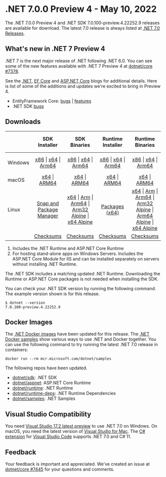 # .NET 7.0.0 Preview 4  - May 10, 2022

The .NET 7.0.0 Preview 4 and .NET SDK 7.0.100-preview.4.22252.9 releases are available for download. The latest 7.0 release is always listed at [.NET 7.0 Releases](../README.md).

## What's new in .NET 7 Preview 4

.NET 7 is the next major release of .NET following .NET 6.0. You can see some of the new features available with .NET 7 Preview 4 at [dotnet/core #7378](https://github.com/dotnet/core/issues/7378).

See the [.NET][dotnet-blog], [EF Core][ef-blog] and [ASP.NET Core][aspnet-blog] blogs for additional details.
Here is list of some of the additions and updates we're excited to bring in Preview 4.

* EntityFramework Core: [bugs][ef_bugs] | [features][ef_features]
* .NET SDK [bugs][sdk_bugs]

## Downloads

|           | SDK Installer                        | SDK Binaries                 | Runtime Installer                                        | Runtime Binaries                                 | ASP.NET Core Runtime           |Windows Desktop Runtime          |
| --------- | :------------------------------------------:     | :----------------------:                 | :---------------------------:                            | :-------------------------:                      | :-----------------:            | :-----------------:            |
| Windows   | [x86][dotnet-sdk-win-x86.exe] \| [x64][dotnet-sdk-win-x64.exe] \| [Arm64][dotnet-sdk-win-arm64.exe] | [x86][dotnet-sdk-win-x86.zip] \| [x64][dotnet-sdk-win-x64.zip] \|  [Arm64][dotnet-sdk-win-arm64.zip] | [x86][dotnet-runtime-win-x86.exe] \| [x64][dotnet-runtime-win-x64.exe] \| [Arm64][dotnet-runtime-win-arm64.exe] | [x86][dotnet-runtime-win-x86.zip] \| [x64][dotnet-runtime-win-x64.zip] \| [Arm64][dotnet-runtime-win-arm64.zip] | [x86][aspnetcore-runtime-win-x86.exe] \| [x64][aspnetcore-runtime-win-x64.exe] \|; [Hosting Bundle][dotnet-hosting-win.exe] | [x86][windowsdesktop-runtime-win-x86.exe] \| [x64][windowsdesktop-runtime-win-x64.exe] \| [Arm64][windowsdesktop-runtime-win-arm64.exe] |
| macOS     | [x64][dotnet-sdk-osx-x64.pkg] \| [ARM64][dotnet-sdk-osx-arm64.pkg] | [x64][dotnet-sdk-osx-x64.tar.gz] \| [ARM64][dotnet-sdk-osx-arm64.tar.gz]  | [x64][dotnet-runtime-osx-x64.pkg] \| [ARM64][dotnet-runtime-osx-arm64.pkg] | [x64][dotnet-runtime-osx-x64.tar.gz] \| [ARM64][dotnet-runtime-osx-arm64.tar.gz]| [x64][aspnetcore-runtime-osx-x64.tar.gz] \| [ARM64][aspnetcore-runtime-osx-arm64.tar.gz] | - |
| Linux     |  [Snap and Package Manager](../install-linux.md)  | [x64][dotnet-sdk-linux-x64.tar.gz] \| [Arm][dotnet-sdk-linux-arm.tar.gz]  \| [Arm64][dotnet-sdk-linux-arm64.tar.gz] \| [Arm32 Alpine][dotnet-sdk-linux-musl-arm.tar.gz]  \| [x64 Alpine][dotnet-sdk-linux-musl-x64.tar.gz] | [Packages (x64)][linux-packages] | [x64][dotnet-runtime-linux-x64.tar.gz] \| [Arm][dotnet-runtime-linux-arm.tar.gz] \| [Arm64][dotnet-runtime-linux-arm64.tar.gz] \| [Arm32 Alpine][dotnet-runtime-linux-musl-arm.tar.gz] \| [Arm64 Alpine][dotnet-runtime-linux-musl-arm64.tar.gz] \| [x64 Alpine][dotnet-runtime-linux-musl-x64.tar.gz]  | [x64][aspnetcore-runtime-linux-x64.tar.gz]  \| [Arm][aspnetcore-runtime-linux-arm.tar.gz] \| [Arm64][aspnetcore-runtime-linux-arm64.tar.gz] \| [x64 Alpine][aspnetcore-runtime-linux-musl-x64.tar.gz] | - |
|  | [Checksums][checksums-sdk]                             | [Checksums][checksums-sdk]                                      | [Checksums][checksums-runtime]                             | [Checksums][checksums-runtime]  | [Checksums][checksums-runtime]  | [Checksums][checksums-runtime] |

1. Includes the .NET Runtime and ASP.NET Core Runtime
2. For hosting stand-alone apps on Windows Servers. Includes the ASP.NET Core Module for IIS and can be installed separately on servers without installing .NET Runtime.

The .NET SDK includes a matching updated .NET Runtime. Downloading the Runtime or ASP.NET Core packages is not needed when installing the SDK.

You can check your .NET SDK version by running the following command. The example version shown is for this release.

```console
$ dotnet --version
7.0.100-preview.4.22252.9
```

## Docker Images

The [.NET Docker images](https://hub.docker.com/_/microsoft-dotnet) have been updated for this release. The [.NET Docker samples](https://github.com/dotnet/dotnet-docker/blob/main/samples/README.md) show various ways to use .NET and Docker together. You can use the following command to try running the latest .NET 7.0 release in containers:

```console
docker run --rm mcr.microsoft.com/dotnet/samples
```

The following repos have been updated.

* [dotnet/sdk](https://github.com/dotnet/dotnet-docker/blob/main/README.sdk.md): .NET SDK
* [dotnet/aspnet](https://github.com/dotnet/dotnet-docker/blob/main/README.aspnet.md): ASP.NET Core Runtime
* [dotnet/runtime](https://github.com/dotnet/dotnet-docker/blob/main/README.runtime.md): .NET Runtime
* [dotnet/runtime-deps](https://github.com/dotnet/dotnet-docker/blob/main/README.runtime.md): .NET Runtime Dependencies
* [dotnet/samples](https://github.com/dotnet/dotnet-docker/blob/main/README.samples.md): .NET Samples

## Visual Studio Compatibility

You need [Visual Studio 17.2 latest preview](https://visualstudio.microsoft.com) to use .NET 7.0 on Windows. On macOS, you need the latest version of [Visual Studio for Mac](https://visualstudio.microsoft.com/vs/mac/). The [C# extension](https://code.visualstudio.com/docs/languages/dotnet) for [Visual Studio Code](https://code.visualstudio.com/) supports .NET 7.0 and C# 11.

## Feedback

Your feedback is important and appreciated. We've created an issue at [dotnet/core #7445](https://github.com/dotnet/core/issues/7445) for your questions and comments.

[checksums-runtime]: https://builds.dotnet.microsoft.com/dotnet/checksums/7.0.0-preview.4-sha.txt
[checksums-sdk]: https://builds.dotnet.microsoft.com/dotnet/checksums/7.0.0-preview.4-sha.txt

[dotnet-blog]:  https://devblogs.microsoft.com/dotnet/announcing-dotnet-7-preview-4/
[aspnet-blog]: https://devblogs.microsoft.com/aspnet/asp-net-core-updates-in-dotnet-7-preview-4
[ef-blog]: https://devblogs.microsoft.com/dotnet/announcing-entity-framework-7-preview-4
[ef_bugs]: https://github.com/dotnet/efcore/issues?q=is%3Aissue+milestone%3A7.0.0-preview4+is%3Aclosed+label%3Atype-bug
[ef_features]: https://github.com/dotnet/efcore/issues?q=is%3Aissue+milestone%3A7.0.0-preview4+is%3Aclosed+label%3Atype-enhancement

[sdk_bugs]: https://github.com/dotnet/sdk/issues?q=is%3Aissue+is%3Aclosed+milestone%3A7.0.1xx

[linux-packages]: ../install-linux.md

[//]: # ( Runtime 7.0.0-preview.4.22229.4)
[dotnet-runtime-linux-arm.tar.gz]: https://download.visualstudio.microsoft.com/download/pr/712346dd-aa3c-4edb-956b-1250b4d492e6/1c37467d40b15e89a1b28de7b95e21b0/dotnet-runtime-7.0.0-preview.4.22229.4-linux-arm.tar.gz
[dotnet-runtime-linux-arm64.tar.gz]: https://download.visualstudio.microsoft.com/download/pr/518e18c0-84b5-4ecc-b8a0-0dfb351774d4/0fa0bfc3b509042a4a15c8026ec50932/dotnet-runtime-7.0.0-preview.4.22229.4-linux-arm64.tar.gz
[dotnet-runtime-linux-musl-arm.tar.gz]: https://download.visualstudio.microsoft.com/download/pr/9f684063-cec2-492a-82af-e8360d0737c7/0e3f62f3ee36abb66606647e0e9aca84/dotnet-runtime-7.0.0-preview.4.22229.4-linux-musl-arm.tar.gz
[dotnet-runtime-linux-musl-arm64.tar.gz]: https://download.visualstudio.microsoft.com/download/pr/cf20b258-eb1e-4810-abf3-2e508a46cb93/ed34277b286561164e661f80ac030dc9/dotnet-runtime-7.0.0-preview.4.22229.4-linux-musl-arm64.tar.gz
[dotnet-runtime-linux-musl-x64.tar.gz]: https://download.visualstudio.microsoft.com/download/pr/70093d32-5394-4ad0-9c0c-3489b3d1436a/5b5d135cb274972ec7051df342b7999a/dotnet-runtime-7.0.0-preview.4.22229.4-linux-musl-x64.tar.gz
[dotnet-runtime-linux-x64.tar.gz]: https://download.visualstudio.microsoft.com/download/pr/ae7253dc-03c2-47a9-9c8c-3e4d1f44243a/bc22c5e61419b111622c56ccaf3cd5a9/dotnet-runtime-7.0.0-preview.4.22229.4-linux-x64.tar.gz
[dotnet-runtime-osx-arm64.pkg]: https://download.visualstudio.microsoft.com/download/pr/2b5f0093-3c2b-45cf-85fc-ee37907334f4/234f8efce95a54513fdbc9bd02d013c4/dotnet-runtime-7.0.0-preview.4.22229.4-osx-arm64.pkg
[dotnet-runtime-osx-arm64.tar.gz]: https://download.visualstudio.microsoft.com/download/pr/263af895-292f-41ed-a0cf-23109cf11068/639244e3d7a9b11d765b3883ad346ef7/dotnet-runtime-7.0.0-preview.4.22229.4-osx-arm64.tar.gz
[dotnet-runtime-osx-x64.pkg]: https://download.visualstudio.microsoft.com/download/pr/1876aa0e-9484-41fd-b6e5-8a9a40efff6a/edacb1069d1d3cc1ee33a5bb6e4d585d/dotnet-runtime-7.0.0-preview.4.22229.4-osx-x64.pkg
[dotnet-runtime-osx-x64.tar.gz]: https://download.visualstudio.microsoft.com/download/pr/f2f0c754-1e51-4e40-a707-0a2088464f23/bd2849969bb24857ba5650ce440bd564/dotnet-runtime-7.0.0-preview.4.22229.4-osx-x64.tar.gz
[dotnet-runtime-win-arm64.exe]: https://download.visualstudio.microsoft.com/download/pr/0a5fabc8-c740-4e7c-aaad-b14c1b6ed661/dd7b5db79bad8391fc27e4a2a6ac11b3/dotnet-runtime-7.0.0-preview.4.22229.4-win-arm64.exe
[dotnet-runtime-win-arm64.zip]: https://download.visualstudio.microsoft.com/download/pr/e21331ce-03f4-4d08-9f51-55d3631d36d3/535bf857b4789a5b8e1b6767d3711129/dotnet-runtime-7.0.0-preview.4.22229.4-win-arm64.zip
[dotnet-runtime-win-x64.exe]: https://download.visualstudio.microsoft.com/download/pr/ceccdc31-68cc-491c-b2da-642af1922d62/35c117052896ba5c9417d2dc6329fc9b/dotnet-runtime-7.0.0-preview.4.22229.4-win-x64.exe
[dotnet-runtime-win-x64.zip]: https://download.visualstudio.microsoft.com/download/pr/62b98d57-12b3-4713-b258-36132921ec3f/34501586b1f974cff61a59d6cd7586d8/dotnet-runtime-7.0.0-preview.4.22229.4-win-x64.zip
[dotnet-runtime-win-x86.exe]: https://download.visualstudio.microsoft.com/download/pr/09c487d7-7962-43b1-b9f7-519ee393bf64/e67ec093e896829158f535008785bc21/dotnet-runtime-7.0.0-preview.4.22229.4-win-x86.exe
[dotnet-runtime-win-x86.zip]: https://download.visualstudio.microsoft.com/download/pr/2b425458-f5ca-4271-bbab-f4e5b2ff369b/496ce630aee77c29dcf9a884442bd204/dotnet-runtime-7.0.0-preview.4.22229.4-win-x86.zip

[//]: # ( WindowsDesktop 7.0.0-preview.4.22229.2)
[windowsdesktop-runtime-win-arm64.exe]: https://download.visualstudio.microsoft.com/download/pr/b8888966-76f3-4f55-a22c-835c5bb7c822/0e419ee09f1da614fd1582139b301969/windowsdesktop-runtime-7.0.0-preview.4.22229.2-win-arm64.exe
[windowsdesktop-runtime-win-x64.exe]: https://download.visualstudio.microsoft.com/download/pr/6148ebcc-7a4a-4dda-950e-4bdb4ce66d2d/e87ca2a32d8d1c254d86bb10dbb5e5fb/windowsdesktop-runtime-7.0.0-preview.4.22229.2-win-x64.exe
[windowsdesktop-runtime-win-x86.exe]: https://download.visualstudio.microsoft.com/download/pr/b05c6ad0-4815-48f0-ba10-37bb46cedf59/be427b793210c2c5383a742e799fdad4/windowsdesktop-runtime-7.0.0-preview.4.22229.2-win-x86.exe

[//]: # ( ASP 7.0.0-preview.4.22251.1)
[aspnetcore-runtime-linux-arm.tar.gz]: https://download.visualstudio.microsoft.com/download/pr/a7f44aea-97c8-4e50-894e-927faf25cd26/3f494443d0ebe12c2c12bc052ad2de2d/aspnetcore-runtime-7.0.0-preview.4.22251.1-linux-arm.tar.gz
[aspnetcore-runtime-linux-arm64.tar.gz]: https://download.visualstudio.microsoft.com/download/pr/77106ad3-b532-4dd4-98bb-cf2d4a9b401c/a4a645b14ec8ce8d020f2bc1cb07c853/aspnetcore-runtime-7.0.0-preview.4.22251.1-linux-arm64.tar.gz
[aspnetcore-runtime-linux-musl-x64.tar.gz]: https://download.visualstudio.microsoft.com/download/pr/a7ea5373-7dff-4dbb-b120-8ee98010b8ae/867aa542b72859c58d4672214b438713/aspnetcore-runtime-7.0.0-preview.4.22251.1-linux-musl-x64.tar.gz
[aspnetcore-runtime-linux-x64.tar.gz]: https://download.visualstudio.microsoft.com/download/pr/81fceda1-cffa-4301-8bef-d4fda5c84985/d6ecf648c8046afed6fde902ab452c63/aspnetcore-runtime-7.0.0-preview.4.22251.1-linux-x64.tar.gz
[aspnetcore-runtime-osx-arm64.tar.gz]: https://download.visualstudio.microsoft.com/download/pr/1b2060ea-6443-4595-a691-46be60b36e73/39d89ad1e71dbd75f6c3c2e95617d112/aspnetcore-runtime-7.0.0-preview.4.22251.1-osx-arm64.tar.gz
[aspnetcore-runtime-osx-x64.tar.gz]: https://download.visualstudio.microsoft.com/download/pr/744d3a1e-4ad7-45d9-bdf5-e98d63a3e180/7ecdf7a01ce968206d8278404d35580a/aspnetcore-runtime-7.0.0-preview.4.22251.1-osx-x64.tar.gz
[aspnetcore-runtime-win-x64.exe]: https://download.visualstudio.microsoft.com/download/pr/61bce088-6c34-47e6-a6d6-3f9c171dd249/dc022bed4a49ff6b769bdf8b60cb349c/aspnetcore-runtime-7.0.0-preview.4.22251.1-win-x64.exe
[aspnetcore-runtime-win-x86.exe]: https://download.visualstudio.microsoft.com/download/pr/a0eb7ab3-7baf-4b5d-be44-4ec955f12e14/a1cbd4af2f5052867a7388eedc17df6a/aspnetcore-runtime-7.0.0-preview.4.22251.1-win-x86.exe
[dotnet-hosting-win.exe]: https://download.visualstudio.microsoft.com/download/pr/ac902cf6-fcdd-46e4-a5e3-8a0ecae16011/7745eff94eaa9e706c6f3b06bc0250a4/dotnet-hosting-7.0.0-preview.4.22251.1-win.exe

[//]: # ( SDK 7.0.100-preview.4.22252.9)
[dotnet-sdk-linux-arm.tar.gz]: https://download.visualstudio.microsoft.com/download/pr/d02eca23-5d8e-4cac-9ced-c0f53109ff2e/a44302f99f897f79a41addbd105ceff9/dotnet-sdk-7.0.100-preview.4.22252.9-linux-arm.tar.gz
[dotnet-sdk-linux-arm64.tar.gz]: https://download.visualstudio.microsoft.com/download/pr/a292f0a0-1659-40d0-9893-ea4686be6deb/bef1fadbbe9ebe9ee06ba1cb52e809a2/dotnet-sdk-7.0.100-preview.4.22252.9-linux-arm64.tar.gz
[dotnet-sdk-linux-musl-arm.tar.gz]: https://download.visualstudio.microsoft.com/download/pr/1a94f3a1-be25-4175-8307-79e266d80c53/b2ebd39d8d7a02a11b45fcb64195def8/dotnet-sdk-7.0.100-preview.4.22252.9-linux-musl-arm.tar.gz
[dotnet-sdk-linux-musl-x64.tar.gz]: https://download.visualstudio.microsoft.com/download/pr/965f776e-1987-4640-ae83-5b9ef7a38376/614f6a6fbda7513743c0434e2a25ec0c/dotnet-sdk-7.0.100-preview.4.22252.9-linux-musl-x64.tar.gz
[dotnet-sdk-linux-x64.tar.gz]: https://download.visualstudio.microsoft.com/download/pr/322dd9d6-3135-4f8f-aa00-4daf61bc51d0/a4e28f08a42034b276e4536acdd0d7f0/dotnet-sdk-7.0.100-preview.4.22252.9-linux-x64.tar.gz
[dotnet-sdk-osx-arm64.pkg]: https://download.visualstudio.microsoft.com/download/pr/710799ef-650d-4ecb-8ff4-bf4532fb8d55/afc8538380be4257e271212d15664ab8/dotnet-sdk-7.0.100-preview.4.22252.9-osx-arm64.pkg
[dotnet-sdk-osx-arm64.tar.gz]: https://download.visualstudio.microsoft.com/download/pr/1e0cf05d-d75e-4659-bf3c-bb49034d2b1d/91ce34d85b93980f6a3eaf711798168b/dotnet-sdk-7.0.100-preview.4.22252.9-osx-arm64.tar.gz
[dotnet-sdk-osx-x64.pkg]: https://download.visualstudio.microsoft.com/download/pr/6b26f2f0-f2d1-4ca3-a0ae-ffbd8ac31629/174bdf9b481872c7591fa576833c6c30/dotnet-sdk-7.0.100-preview.4.22252.9-osx-x64.pkg
[dotnet-sdk-osx-x64.tar.gz]: https://download.visualstudio.microsoft.com/download/pr/72e7a10e-1349-4e8c-9874-ed0469e68ce1/a7835f5b15186b0366c1c84e6640d727/dotnet-sdk-7.0.100-preview.4.22252.9-osx-x64.tar.gz
[dotnet-sdk-win-arm64.exe]: https://download.visualstudio.microsoft.com/download/pr/7cdc4b6c-d02e-4777-84c0-0c291d9475f5/c3b07d9d380eecc184e54d75366b419b/dotnet-sdk-7.0.100-preview.4.22252.9-win-arm64.exe
[dotnet-sdk-win-arm64.zip]: https://download.visualstudio.microsoft.com/download/pr/6ea7a70b-0f14-4779-aaea-73464d9c8b7b/e1746b78b693f77262c0241ae732560b/dotnet-sdk-7.0.100-preview.4.22252.9-win-arm64.zip
[dotnet-sdk-win-x64.exe]: https://download.visualstudio.microsoft.com/download/pr/2b2a2f05-2381-4073-a774-80368dcfdef9/b63ad4ee1e933e45b9fefbbd2a5291ea/dotnet-sdk-7.0.100-preview.4.22252.9-win-x64.exe
[dotnet-sdk-win-x64.zip]: https://download.visualstudio.microsoft.com/download/pr/21af2868-0870-4f4f-b678-918e6cf83459/3dc6852e403254a193a1f56cfec70c41/dotnet-sdk-7.0.100-preview.4.22252.9-win-x64.zip
[dotnet-sdk-win-x86.exe]: https://download.visualstudio.microsoft.com/download/pr/7d3c8652-c3a0-43f3-a9e6-4fc361577765/e35deb300bc2c6a36f18b2c9dc6cb926/dotnet-sdk-7.0.100-preview.4.22252.9-win-x86.exe
[dotnet-sdk-win-x86.zip]: https://download.visualstudio.microsoft.com/download/pr/23816311-ff1b-4797-b8be-6c69a6f1226d/f31650405ce63d3e9cf6f0d6e15d4e60/dotnet-sdk-7.0.100-preview.4.22252.9-win-x86.zip
